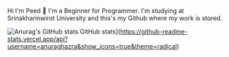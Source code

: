 Hi I'm Peed 👋
  I'm a Beginner for Programmer. I'm studying at Srinakharinwirot University and this's my Github where my work is stored.
  
  
![Anurag's GitHub stats](https://github-readme-stats.vercel.app/api?username=anuraghazra&show_icons=true)
GitHub stats](https://github-readme-stats.vercel.app/api?username=anuraghazra&show_icons=true&theme=radical)
